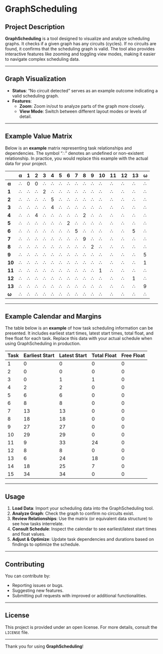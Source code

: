 # GraphScheduling

## Project Description
**GraphScheduling** is a tool designed to visualize and analyze scheduling graphs. It checks if a given graph has any circuits (cycles). If no circuits are found, it confirms that the scheduling graph is valid. The tool also provides interactive features like zooming and toggling view modes, making it easier to navigate complex scheduling data.

---

## Graph Visualization
- **Status**: “No circuit detected” serves as an example outcome indicating a valid scheduling graph.
- **Features**:
  - **Zoom**: Zoom in/out to analyze parts of the graph more closely.
  - **View Mode**: Switch between different layout modes or levels of detail.

---

## Example Value Matrix
Below is an **example** matrix representing task relationships and dependencies. The symbol “∴” denotes an undefined or non-existent relationship. In practice, you would replace this example with the actual data for your project.

|     | α   | 1   | 2   | 3   | 4   | 5   | 6   | 7   | 8   | 9   | 10  | 11  | 12  | 13  | ω   |
|-----|-----|-----|-----|-----|-----|-----|-----|-----|-----|-----|-----|-----|-----|-----|-----|
| **α**   | ∴   | 0   | 0   | ∴   | ∴   | ∴   | ∴   | ∴   | ∴   | ∴   | ∴   | ∴   | ∴   | ∴   | ∴   |
| **1**   | ∴   | ∴   | ∴   | 2   | ∴   | ∴   | ∴   | ∴   | ∴   | ∴   | ∴   | ∴   | ∴   | ∴   | ∴   |
| **2**   | ∴   | ∴   | ∴   | ∴   | 5   | ∴   | ∴   | ∴   | ∴   | ∴   | ∴   | ∴   | ∴   | ∴   | ∴   |
| **3**   | ∴   | ∴   | ∴   | ∴   | 4   | ∴   | ∴   | ∴   | ∴   | ∴   | ∴   | ∴   | ∴   | ∴   | ∴   |
| **4**   | ∴   | ∴   | 4   | ∴   | ∴   | ∴   | ∴   | ∴   | 2   | ∴   | ∴   | ∴   | ∴   | ∴   | ∴   |
| **5**   | ∴   | ∴   | ∴   | ∴   | ∴   | ∴   | 2   | ∴   | ∴   | ∴   | ∴   | ∴   | ∴   | ∴   | ∴   |
| **6**   | ∴   | ∴   | ∴   | ∴   | ∴   | ∴   | ∴   | 5   | ∴   | ∴   | ∴   | ∴   | ∴   | 5   | ∴   |
| **7**   | ∴   | ∴   | ∴   | ∴   | ∴   | ∴   | ∴   | ∴   | 9   | ∴   | ∴   | ∴   | ∴   | ∴   | ∴   |
| **8**   | ∴   | ∴   | ∴   | ∴   | ∴   | ∴   | ∴   | ∴   | ∴   | 2   | ∴   | ∴   | ∴   | ∴   | ∴   |
| **9**   | ∴   | ∴   | ∴   | ∴   | ∴   | ∴   | ∴   | ∴   | ∴   | ∴   | ∴   | ∴   | ∴   | ∴   | 5   |
| **10**  | ∴   | ∴   | ∴   | ∴   | ∴   | ∴   | ∴   | ∴   | ∴   | ∴   | ∴   | ∴   | ∴   | ∴   | 1   |
| **11**  | ∴   | ∴   | ∴   | ∴   | ∴   | ∴   | ∴   | ∴   | ∴   | ∴   | 1   | ∴   | ∴   | ∴   | ∴   |
| **12**  | ∴   | ∴   | ∴   | ∴   | ∴   | ∴   | ∴   | ∴   | ∴   | ∴   | ∴   | ∴   | ∴   | 1   | ∴   |
| **13**  | ∴   | ∴   | ∴   | ∴   | ∴   | ∴   | ∴   | ∴   | ∴   | ∴   | ∴   | ∴   | ∴   | ∴   | 9   |
| **ω**   | ∴   | ∴   | ∴   | ∴   | ∴   | ∴   | ∴   | ∴   | ∴   | ∴   | ∴   | ∴   | ∴   | ∴   | ∴   |

---

## Example Calendar and Margins
The table below is an **example** of how task scheduling information can be presented. It includes earliest start times, latest start times, total float, and free float for each task. Replace this data with your actual schedule when using GraphScheduling in production.

| Task  | Earliest Start | Latest Start | Total Float | Free Float |
|-------|----------------|--------------|-------------|------------|
| 1     | 0              | 0            | 0           | 0          |
| 2     | 0              | 0            | 0           | 0          |
| 3     | 0              | 1            | 1           | 0          |
| 4     | 2              | 2            | 0           | 0          |
| 5     | 6              | 6            | 0           | 0          |
| 6     | 8              | 8            | 0           | 0          |
| 7     | 13             | 13           | 0           | 0          |
| 8     | 18             | 18           | 0           | 0          |
| 9     | 27             | 27           | 0           | 0          |
| 10    | 29             | 29           | 0           | 0          |
| 11    | 9              | 33           | 24          | 0          |
| 12    | 8              | 8            | 0           | 0          |
| 13    | 6              | 24           | 18          | 0          |
| 14    | 18             | 25           | 7           | 0          |
| 15    | 34             | 34           | 0           | 0          |

---

## Usage
1. **Load Data**: Import your scheduling data into the GraphScheduling tool.
2. **Analyze Graph**: Check the graph to confirm no circuits exist.
3. **Review Relationships**: Use the matrix (or equivalent data structure) to see how tasks interrelate.
4. **Consult Schedule**: Inspect the calendar to see earliest/latest start times and float values.
5. **Adjust & Optimize**: Update task dependencies and durations based on findings to optimize the schedule.

---

## Contributing
You can contribute by:
- Reporting issues or bugs.
- Suggesting new features.
- Submitting pull requests with improved or additional functionalities.

---

## License
This project is provided under an open license. For more details, consult the `LICENSE` file.

---

Thank you for using **GraphScheduling**!
